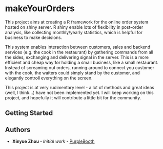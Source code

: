 # makeYourOrders

This project aims at creating a R framework for the online order system hosted on shiny server. R shiny enable lots of flexibility in post-order analysis, like collecting monthly/yearly statistics, which is helpful for business to make decisions.

This system enables interaction between customers, sales and backend services (e.g. the cook in the restaurant) by gathering commands from all the sides, exchanging and delivering signal in the server. This is a more efficient and cheap way for holding a small business, like a small restaurant. Instead of screaming out orders, running around to connect you customer with the cook, the waiters could simply stand by the customer, and elegantly controll everything on the screen.

This project is at very rudimentary level - a lot of methods and great ideas (well, I think...)  have not been implemented yet. I will keep working on this project, and hopefully it will contribute a little bit for the community.

## Getting Started



## Authors

* **Xinyue Zhou** - *Initial work* - [PurpleBooth](https://github.com/OrangePeelZ/)
